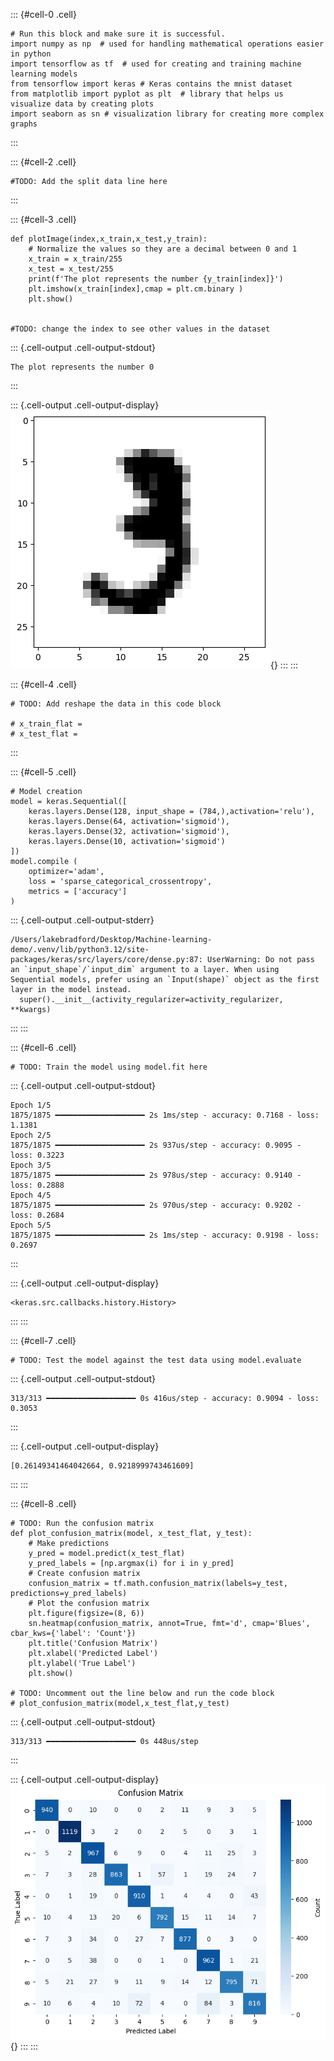::: {#cell-0 .cell}
``` {.python .cell-code}
# Run this block and make sure it is successful.
import numpy as np  # used for handling mathematical operations easier in python
import tensorflow as tf  # used for creating and training machine learning models 
from tensorflow import keras # Keras contains the mnist dataset
from matplotlib import pyplot as plt  # library that helps us visualize data by creating plots 
import seaborn as sn # visualization library for creating more complex graphs
```
:::


<!-- WARNING: THIS FILE WAS AUTOGENERATED! DO NOT EDIT! -->

::: {#cell-2 .cell}
``` {.python .cell-code}
#TODO: Add the split data line here
```
:::


::: {#cell-3 .cell}
``` {.python .cell-code}
def plotImage(index,x_train,x_test,y_train):
    # Normalize the values so they are a decimal between 0 and 1
    x_train = x_train/255
    x_test = x_test/255
    print(f'The plot represents the number {y_train[index]}')
    plt.imshow(x_train[index],cmap = plt.cm.binary )
    plt.show()


#TODO: change the index to see other values in the dataset
```

::: {.cell-output .cell-output-stdout}
```
The plot represents the number 0
```
:::

::: {.cell-output .cell-output-display}
![](mnist_files/figure-html/cell-4-output-2.png){}
:::
:::


::: {#cell-4 .cell}
``` {.python .cell-code}
# TODO: Add reshape the data in this code block

# x_train_flat = 
# x_test_flat =
```
:::


::: {#cell-5 .cell}
``` {.python .cell-code}
# Model creation
model = keras.Sequential([
    keras.layers.Dense(128, input_shape = (784,),activation='relu'), 
    keras.layers.Dense(64, activation='sigmoid'), 
    keras.layers.Dense(32, activation='sigmoid'), 
    keras.layers.Dense(10, activation='sigmoid')
])
model.compile (
    optimizer='adam',
    loss = 'sparse_categorical_crossentropy',
    metrics = ['accuracy']
)
```

::: {.cell-output .cell-output-stderr}
```
/Users/lakebradford/Desktop/Machine-learning-demo/.venv/lib/python3.12/site-packages/keras/src/layers/core/dense.py:87: UserWarning: Do not pass an `input_shape`/`input_dim` argument to a layer. When using Sequential models, prefer using an `Input(shape)` object as the first layer in the model instead.
  super().__init__(activity_regularizer=activity_regularizer, **kwargs)
```
:::
:::


::: {#cell-6 .cell}
``` {.python .cell-code}
# TODO: Train the model using model.fit here
```

::: {.cell-output .cell-output-stdout}
```
Epoch 1/5
1875/1875 ━━━━━━━━━━━━━━━━━━━━ 2s 1ms/step - accuracy: 0.7168 - loss: 1.1381
Epoch 2/5
1875/1875 ━━━━━━━━━━━━━━━━━━━━ 2s 937us/step - accuracy: 0.9095 - loss: 0.3223
Epoch 3/5
1875/1875 ━━━━━━━━━━━━━━━━━━━━ 2s 978us/step - accuracy: 0.9140 - loss: 0.2888
Epoch 4/5
1875/1875 ━━━━━━━━━━━━━━━━━━━━ 2s 970us/step - accuracy: 0.9202 - loss: 0.2684
Epoch 5/5
1875/1875 ━━━━━━━━━━━━━━━━━━━━ 2s 1ms/step - accuracy: 0.9198 - loss: 0.2697
```
:::

::: {.cell-output .cell-output-display}
```
<keras.src.callbacks.history.History>
```
:::
:::


::: {#cell-7 .cell}
``` {.python .cell-code}
# TODO: Test the model against the test data using model.evaluate
```

::: {.cell-output .cell-output-stdout}
```
313/313 ━━━━━━━━━━━━━━━━━━━━ 0s 416us/step - accuracy: 0.9094 - loss: 0.3053
```
:::

::: {.cell-output .cell-output-display}
```
[0.26149341464042664, 0.9218999743461609]
```
:::
:::


::: {#cell-8 .cell}
``` {.python .cell-code}
# TODO: Run the confusion matrix
def plot_confusion_matrix(model, x_test_flat, y_test):
    # Make predictions
    y_pred = model.predict(x_test_flat)
    y_pred_labels = [np.argmax(i) for i in y_pred]
    # Create confusion matrix
    confusion_matrix = tf.math.confusion_matrix(labels=y_test, predictions=y_pred_labels)
    # Plot the confusion matrix
    plt.figure(figsize=(8, 6))
    sn.heatmap(confusion_matrix, annot=True, fmt='d', cmap='Blues', cbar_kws={'label': 'Count'})
    plt.title('Confusion Matrix')
    plt.xlabel('Predicted Label')
    plt.ylabel('True Label')
    plt.show()

# TODO: Uncomment out the line below and run the code block
# plot_confusion_matrix(model,x_test_flat,y_test)
```

::: {.cell-output .cell-output-stdout}
```
313/313 ━━━━━━━━━━━━━━━━━━━━ 0s 448us/step
```
:::

::: {.cell-output .cell-output-display}
![](mnist_files/figure-html/cell-9-output-2.png){}
:::
:::


